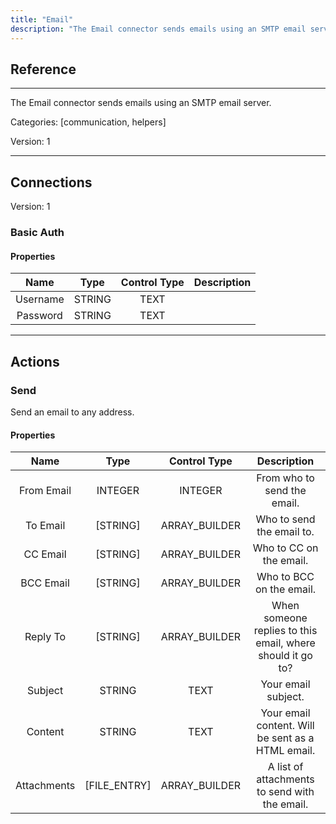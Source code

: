 ```yaml
---
title: "Email"
description: "The Email connector sends emails using an SMTP email server."
---
```

## Reference
<hr />

The Email connector sends emails using an SMTP email server.


Categories: [communication, helpers]


Version: 1

<hr />



## Connections

Version: 1


### Basic Auth

#### Properties

|      Name      |     Type     |     Control Type     |     Description     |
|:--------------:|:------------:|:--------------------:|:-------------------:|
| Username | STRING | TEXT  |  |
| Password | STRING | TEXT  |  |





<hr />





## Actions


### Send
Send an email to any address.

#### Properties

|      Name      |     Type     |     Control Type     |     Description     |
|:--------------:|:------------:|:--------------------:|:-------------------:|
| From Email | INTEGER | INTEGER  |  From who to send the email.  |
| To Email | [STRING] | ARRAY_BUILDER  |  Who to send the email to.  |
| CC Email | [STRING] | ARRAY_BUILDER  |  Who to CC on the email.  |
| BCC Email | [STRING] | ARRAY_BUILDER  |  Who to BCC on the email.  |
| Reply To | [STRING] | ARRAY_BUILDER  |  When someone replies to this email, where should it go to?  |
| Subject | STRING | TEXT  |  Your email subject.  |
| Content | STRING | TEXT  |  Your email content. Will be sent as a HTML email.  |
| Attachments | [FILE_ENTRY] | ARRAY_BUILDER  |  A list of attachments to send with the email.  |




